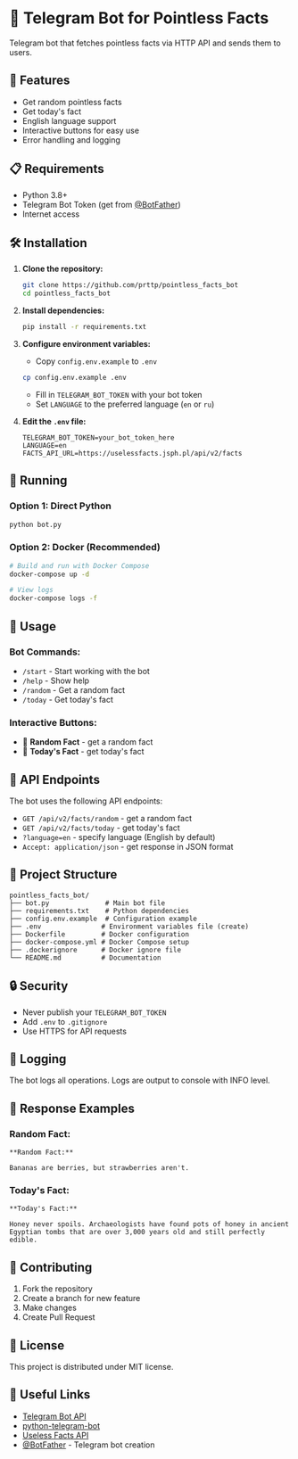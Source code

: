 # 🤖 Telegram Bot for Pointless Facts

Telegram bot that fetches pointless facts via HTTP API and sends them to users.

## 🚀 Features

- Get random pointless facts
- Get today's fact
- English language support
- Interactive buttons for easy use
- Error handling and logging

## 📋 Requirements

- Python 3.8+
- Telegram Bot Token (get from [@BotFather](https://t.me/BotFather))
- Internet access

## 🛠️ Installation

1. **Clone the repository:**
   ```bash
   git clone https://github.com/prttp/pointless_facts_bot
   cd pointless_facts_bot
   ```

2. **Install dependencies:**
   ```bash
   pip install -r requirements.txt
   ```

3. **Configure environment variables:**
   - Copy `config.env.example` to `.env`
   ```bash
   cp config.env.example .env
   ```
   - Fill in `TELEGRAM_BOT_TOKEN` with your bot token
   - Set `LANGUAGE` to the preferred language (`en` or `ru`)

4. **Edit the `.env` file:**
   ```
   TELEGRAM_BOT_TOKEN=your_bot_token_here
   LANGUAGE=en
   FACTS_API_URL=https://uselessfacts.jsph.pl/api/v2/facts
   ```

## 🚀 Running

### Option 1: Direct Python
```bash
python bot.py
```

### Option 2: Docker (Recommended)
```bash
# Build and run with Docker Compose
docker-compose up -d

# View logs
docker-compose logs -f
```
## 📱 Usage

### Bot Commands:

- `/start` - Start working with the bot
- `/help` - Show help
- `/random` - Get a random fact
- `/today` - Get today's fact

### Interactive Buttons:

- 🎲 **Random Fact** - get a random fact
- 📅 **Today's Fact** - get today's fact

## 🔧 API Endpoints

The bot uses the following API endpoints:

- `GET /api/v2/facts/random` - get a random fact
- `GET /api/v2/facts/today` - get today's fact
- `?language=en` - specify language (English by default)
- `Accept: application/json` - get response in JSON format

## 📁 Project Structure

```
pointless_facts_bot/
├── bot.py              # Main bot file
├── requirements.txt    # Python dependencies
├── config.env.example  # Configuration example
├── .env               # Environment variables file (create)
├── Dockerfile         # Docker configuration
├── docker-compose.yml # Docker Compose setup
├── .dockerignore      # Docker ignore file
└── README.md          # Documentation
```

## 🔒 Security

- Never publish your `TELEGRAM_BOT_TOKEN`
- Add `.env` to `.gitignore`
- Use HTTPS for API requests

## 🐛 Logging

The bot logs all operations. Logs are output to console with INFO level.

## 📝 Response Examples

### Random Fact:
```
**Random Fact:**

Bananas are berries, but strawberries aren't.
```

### Today's Fact:
```
**Today's Fact:**

Honey never spoils. Archaeologists have found pots of honey in ancient Egyptian tombs that are over 3,000 years old and still perfectly edible.
```

## 🤝 Contributing

1. Fork the repository
2. Create a branch for new feature
3. Make changes
4. Create Pull Request

## 📄 License

This project is distributed under MIT license.

## 🔗 Useful Links

- [Telegram Bot API](https://core.telegram.org/bots/api)
- [python-telegram-bot](https://python-telegram-bot.readthedocs.io/)
- [Useless Facts API](https://uselessfacts.jsph.pl/)
- [@BotFather](https://t.me/BotFather) - Telegram bot creation 
